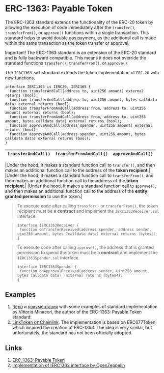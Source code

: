 # ERC-1363: Payable Token

The ERC-1363 standard extends the functionality of the ERC-20 token by allowing the execution of code immediately after the `transfer()`, `transferFrom()`, or `approve()` functions within a single transaction. This standard helps to avoid double gas payment, as the additional call is made within the same transaction as the token transfer or approval.

Important! The ERC-1363 standard is an extension of the ERC-20 standard and is fully backward compatible. This means it does not override the standard functions `transfer()`, `transferFrom()`, or `approve()`.

The `IERC1363.sol` standard extends the token implementation of `ERC-20` with new functions.

```solidity
interface IERC1363 is IERC20, IERC165 {
  function transferAndCall(address to, uint256 amount) external returns (bool);
  function transferAndCall(address to, uint256 amount, bytes calldata data) external returns (bool);
  function transferFromAndCall(address from, address to, uint256 amount) external returns (bool);
  function transferFromAndCall(address from, address to, uint256 amount, bytes calldata data) external returns (bool);
  function approveAndCall(address spender, uint256 amount) external returns (bool);
  function approveAndCall(address spender, uint256 amount, bytes calldata data) external returns (bool);
}
```

|```transferAndCall()```|```transferFromAndCall()```|```approveAndCall()```|
|-|-|-|

|Under the hood, it makes a standard function call to `transfer()`, and then makes an additional function call to the address of the **token recipient**.|
|Under the hood, it makes a standard function call to `transferFrom()`, and then makes an additional function call to the address of the **token recipient**.|
|Under the hood, it makes a standard function call to `approve()`, and then makes an additional function call to the address of the **entity granted permission** to use the token.|

>To execute code after calling `transfer()` or `transferFrom()`, the token recipient must be a **contract** and implement the `IERC1363Receiver.sol` interface.

>```solidity
>interface IERC1363Receiver {
>  function onTransferReceived(address spender, address sender, uint256 amount, bytes ?calldata data) external returns (bytes4);
>}
>```

>To execute code after calling `approve()`, the address that is granted permission to spend the token must be a **contract** and implement the `IERC1363Spender.sol` interface.
>```solidity
>interface IERC1363Spender {
>  function onApprovalReceived(address sender, uint256 amount, bytes calldata data)  external returns (bytes4);
>}
>```

## Examples
1. [Repo](https://github.com/vittominacori/erc1363-payable-token) и [документация](https://vittominacori.github.io/erc1363-payable-token/#ierc1363receiver) with some examples of standard implementation by Vittorio Minacori, the author of the ERC-1363: Payable Token standard:
2. [LinkToken от Chainlink](https://github.com/smartcontractkit/LinkToken/blob/f307ea6d4c/contracts/v0.4/ERC677Token.sol). The implementation is based on ERC677Token, which inspired the creation of ERC-1363. The idea is very similar, but unfortunately, the standard has not been officially adopted.

## Links
1. [ERC-1363: Payable Token](https://eips.ethereum.org/EIPS/eip-1363)
2. [Implementation of IERC1363 interface by OpenZeppelin](https://docs.openzeppelin.com/contracts/4.x/api/interfaces#IERC1363)
